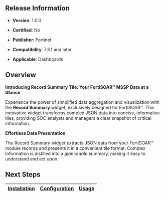 ## Release Information

- **Version**: 1.0.0

- **Certified**: No

- **Publisher**: Fortinet  

- **Compatibility**: 7.3.1 and later

- **Applicable**: Dashboards


## Overview

**Introducing Record Summary Tile: Your FortiSOAR&trade; MSSP Data at a Glance**

Experience the power of simplified data aggregation and visualization with the **Record Summary** widget, exclusively designed for FortiSOAR&trade;. This innovative widget transforms complex JSON data into concise, informative tiles, providing SOC analysts and managers a clear snapshot of critical information.

**Effortless Data Presentation**

The Record Summary widget extracts JSON data from your FortiSOAR&trade; module records and presents it in a convenient tile format. Complex information is distilled into a *glanceable* summary, making it easy to understand and act upon.

## Next Steps

| [Installation](./docs/setup.md#installation) | [Configuration](./docs/setup.md#configuration) | [Usage](./docs/usage.md) |
|----------------------------------------------|------------------------------------------------|--------------------------|

